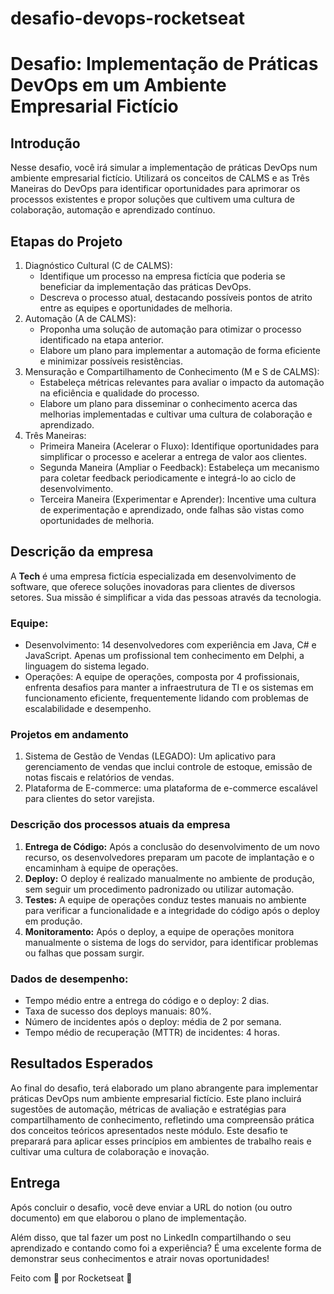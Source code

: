 # desafio-devops-rocketseat

# **Desafio: Implementação de Práticas DevOps em um Ambiente Empresarial Fictício**

## Introdução

Nesse desafio, você irá simular a implementação de práticas DevOps num ambiente empresarial fictício. Utilizará os conceitos de CALMS e as Três Maneiras do DevOps para identificar oportunidades para aprimorar os processos existentes e propor soluções que cultivem uma cultura de colaboração, automação e aprendizado contínuo.

## Etapas do Projeto

1. Diagnóstico Cultural (C de CALMS):
    - Identifique um processo na empresa fictícia que poderia se beneficiar da implementação das práticas DevOps.
    - Descreva o processo atual, destacando possíveis pontos de atrito entre as equipes e oportunidades de melhoria.
2. Automação (A de CALMS):
    - Proponha uma solução de automação para otimizar o processo identificado na etapa anterior.
    - Elabore um plano para implementar a automação de forma eficiente e minimizar possíveis resistências.
3. Mensuração e Compartilhamento de Conhecimento (M e S de CALMS):
    - Estabeleça métricas relevantes para avaliar o impacto da automação na eficiência e qualidade do processo.
    - Elabore um plano para disseminar o conhecimento acerca das melhorias implementadas e cultivar uma cultura de colaboração e aprendizado.
4. Três Maneiras:
    - Primeira Maneira (Acelerar o Fluxo): Identifique oportunidades para simplificar o processo e acelerar a entrega de valor aos clientes.
    - Segunda Maneira (Ampliar o Feedback): Estabeleça um mecanismo para coletar feedback periodicamente e integrá-lo ao ciclo de desenvolvimento.
    - Terceira Maneira (Experimentar e Aprender): Incentive uma cultura de experimentação e aprendizado, onde falhas são vistas como oportunidades de melhoria.

## Descrição da empresa

A **Tech** é uma empresa fictícia especializada em desenvolvimento de software, que oferece soluções inovadoras para clientes de diversos setores. Sua missão é simplificar a vida das pessoas através da tecnologia.

### Equipe:

- Desenvolvimento: 14 desenvolvedores com experiência em Java, C# e JavaScript. Apenas um profissional tem conhecimento em Delphi, a linguagem do sistema legado.
- Operações: A equipe de operações, composta por 4 profissionais, enfrenta desafios para manter a infraestrutura de TI e os sistemas em funcionamento eficiente, frequentemente lidando com problemas de escalabilidade e desempenho.

### Projetos em andamento

1. Sistema de Gestão de Vendas (LEGADO): Um aplicativo para gerenciamento de vendas que inclui controle de estoque, emissão de notas fiscais e relatórios de vendas.
2. Plataforma de E-commerce: uma plataforma de e-commerce escalável para clientes do setor varejista.

### Descrição dos processos atuais da empresa

1. **Entrega de Código:** Após a conclusão do desenvolvimento de um novo recurso, os desenvolvedores preparam um pacote de implantação e o encaminham à equipe de operações.
2. **Deploy:** O deploy é realizado manualmente no ambiente de produção, sem seguir um procedimento padronizado ou utilizar automação.
3. **Testes:** A equipe de operações conduz testes manuais no ambiente para verificar a funcionalidade e a integridade do código após o deploy em produção.
4. **Monitoramento:** Após o deploy, a equipe de operações monitora manualmente o sistema de logs do servidor, para identificar problemas ou falhas que possam surgir.

### Dados de desempenho:

- Tempo médio entre a entrega do código e o deploy: 2 dias.
- Taxa de sucesso dos deploys manuais: 80%.
- Número de incidentes após o deploy: média de 2 por semana.
- Tempo médio de recuperação (MTTR) de incidentes: 4 horas.

## Resultados Esperados

Ao final do desafio, terá elaborado um plano abrangente para implementar práticas DevOps num ambiente empresarial fictício. Este plano incluirá sugestões de automação, métricas de avaliação e estratégias para compartilhamento de conhecimento, refletindo uma compreensão prática dos conceitos teóricos apresentados neste módulo. Este desafio te preparará para aplicar esses princípios em ambientes de trabalho reais e cultivar uma cultura de colaboração e inovação.

## Entrega

Após concluir o desafio, você deve enviar a URL do notion (ou outro documento) em que elaborou o plano de implementação.

Além disso, que tal fazer um post no LinkedIn compartilhando o seu aprendizado e contando como foi a experiência? É uma excelente forma de demonstrar seus conhecimentos e atrair novas oportunidades!

Feito com 💜 por Rocketseat 👋
